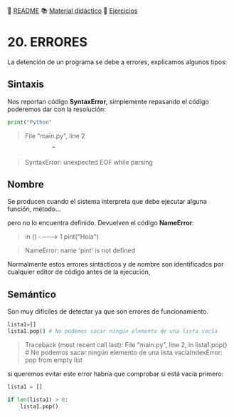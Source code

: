 :page_with_curl: [README](../README.md) :books: [Material didáctico](/documentation/indicedocu.md) :pencil: [Ejercicios](/tests/indicetests.md)

# 20. ERRORES

La detención de un programa se debe a errores, explicamos algunos tipos:

## Sintaxis

Nos reportan código **SyntaxError**, simplemente repasando el código poderemos dar con la resolución:
````python
print("Python"
````
>  File "main.py", line 2

                  ^
>SyntaxError: unexpected EOF while parsing
>
## Nombre
Se producen cuando el sistema interpreta que debe ejecutar alguna función, método... 

pero no lo encuentra definido. Devuelven el código **NameError**:



> <ipython-input-2-155163d628c2> in <module>()
> ----> 1 pint("Hola")

>NameError: name 'pint' is not defined

Normalmente estos errores sintácticos y de nombre son identificados por cualquier editor de código antes de la ejecución, 


## Semántico
Son muy difíciles de detectar ya que son errores de funcionamiento.

````python
lista1=[]
lista1.pop() # No podemos sacar ningún elemento de una lista vacía
````
>Traceback (most recent call last):
>  File "main.py", line 2, in <module>
>    lista1.pop() # No podemos sacar ningún elemento de una lista vacíaIndexError: pop from empty list


si queremos evitar este error habría que comprobar si está vacía primero:

````python
lista1 = []

if len(lista1) > 0:
    lista1.pop()
````
